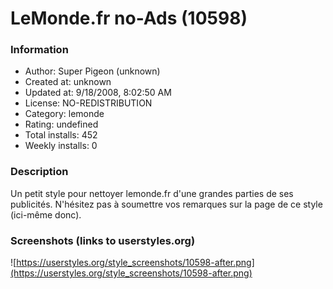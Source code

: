 # LeMonde.fr no-Ads (10598)

### Information
- Author: Super Pigeon (unknown)
- Created at: unknown
- Updated at: 9/18/2008, 8:02:50 AM
- License: NO-REDISTRIBUTION
- Category: lemonde
- Rating: undefined
- Total installs: 452
- Weekly installs: 0


### Description
Un petit style pour nettoyer lemonde.fr d'une grandes parties de ses publicités.
N'hésitez pas à soumettre vos remarques sur la page de ce style (ici-même donc).


### Screenshots (links to userstyles.org)
![https://userstyles.org/style_screenshots/10598-after.png](https://userstyles.org/style_screenshots/10598-after.png)


